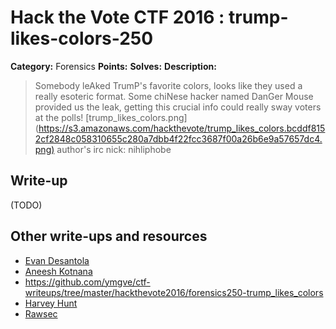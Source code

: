 # Hack the Vote CTF 2016 : trump-likes-colors-250

**Category:** Forensics
**Points:**
**Solves:**
**Description:**

> Somebody leAked TrumP's favorite colors, looks like they used a really esoteric format. Some chiNese hacker named DanGer Mouse provided us the leak, getting this crucial info could really sway voters at the polls\!  [trump_likes_colors.png](<https://s3.amazonaws.com/hackthevote/trump_likes_colors.bcddf8152cf2848c058310655c280a7dbb4f22fcc3687f00a26b6e9a57657dc4.png)>    author's irc nick: nihliphobe


## Write-up

(TODO)

## Other write-ups and resources

* [Evan Desantola](http://www.evandesantola.com/2016-05-22/TrumpLikesColors-post/)
* [Aneesh Kotnana](https://github.com/Alaska47/HackTheVote-2016-Writeups/blob/master/forensics/250-Trump-likes-colors/README.md)
* https://github.com/ymgve/ctf-writeups/tree/master/hackthevote2016/forensics250-trump_likes_colors
* [Harvey Hunt](https://github.com/HarveyHunt/ctfs/blob/master/2016/hackthevote/forensics/trump_likes_colours/colours.md)
* [Rawsec](http://rawsec.ml/en/Hack-The-Vote-2016-250-trump-likes-colors/)
